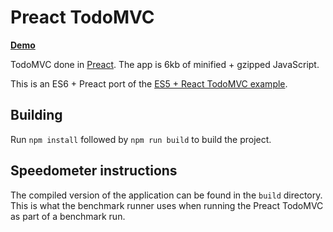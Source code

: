 # Preact TodoMVC

[**Demo**](https://preact-todomvc.surge.sh)

TodoMVC done in [Preact]. The app is 6kb of minified + gzipped JavaScript.

This is an ES6 + Preact port of the [ES5 + React TodoMVC example](https://github.com/tastejs/todomvc/tree/gh-pages/examples/react).

[preact]: https://github.com/developit/preact

## Building

Run `npm install` followed by `npm run build` to build the project.

## Speedometer instructions

The compiled version of the application can be found in the `build` directory.
This is what the benchmark runner uses when running the Preact TodoMVC as part
of a benchmark run.
